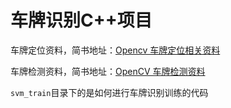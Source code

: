 # 车牌识别C++项目

车牌定位资料，简书地址：[Opencv 车牌定位相关资料](https://www.jianshu.com/p/8ed28846ac9a)

车牌检测资料，简书地址：[OpenCV 车牌检测资料](https://www.jianshu.com/p/0381cac6dc30)

`svm_train`目录下的是如何进行车牌识别训练的代码

